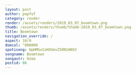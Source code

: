 ```yaml
---
layout: post
author: pepfof
category: render
render: /assets/renders/2019_03_07_boomtown.png
thumb: /assets/renders/thumb/thumb-2019_03_07_boomtown.png
title: Boomtown
navigation_override: /
aspect: 16/9
domcol: ^000000
spotisong: 0pHMGxSzHXGmvZ5RN1HNSV
songname: Boomtown
songautr: Ozma
postid: 86
---
```


<!--USER BEGIN 1-->

<!--USER END 1-->

<!--more-->
<!--USER BEGIN 2-->

<!--USER END 2-->

